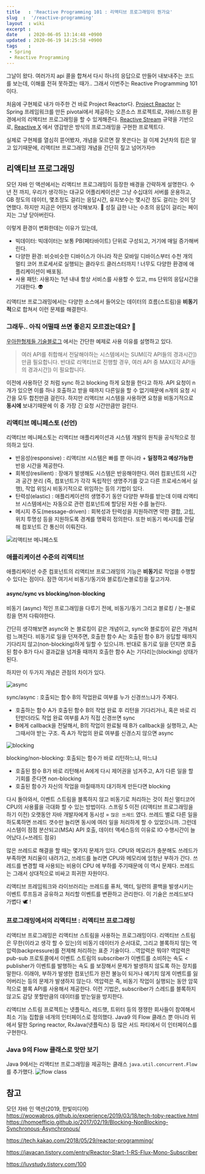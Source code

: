 ```yaml
---
title   : 'Reactive Programming 101 : 리액티브 프로그래밍이 뭔가요' 
slug  :  '/reactive-programming'
layout  : wiki 
excerpt : 
date    : 2020-06-05 13:14:48 +0900
updated : 2020-06-19 14:25:58 +0900
tags    : 
 - Spring
 - Reactive Programming
---
```


그날이 왔다. 여러가지 api 콜을 합쳐서 다시 하나의 응답으로 만들어 내보내주는 코드를 보는데, 이해를 전혀 못하겠는 때가.. 그래서 이번주는 Reactive Programming  101이다.

처음에 구현체로 내가 마주한 건 바로 Project Reactor다. [Project Reactor](https://projectreactor.io/) 는 Spring 프레임워크를 만든 pivotal에서 제공하는 오픈소스 프로젝트로, 자바/스프링 환경에서의 리액티브 프로그래밍을 할 수 있게해준다. [Reactive Stream](https://www.reactive-streams.org/) 규약을 기반으로, [Reactive X](https://reactivex.io/) 에서 영감받은 방식의 프로그래밍을 구현한 프로젝트다. 

실제로 구현체를 열심히 뜯어봤자, 개념을 모르면 잘 못쓴다는 걸 이제 2년차의 킴은 알고 있기때문에, 리액티브 프로그래밍 개념을 간단히 짚고 넘어가자🤓

## 리액티브 프로그래밍 

모던 자바 인 액션에서는 리액티브 프로그래밍이 등장한 배경을 간략하게 설명한다. 수년 전 까지, 우리가 생각하는 대규모 어플리케이션은 그냥 수십대의 서버를 운용하고, GB 정도의 데이터, 몇초정도 걸리는 응답시간, 유지보수는 몇시간 정도 걸리는 것이 당연했다. 하지만 지금은 어떤지 생각해보자. 🤔 성질 급한 나는 수초의 응답이 걸리는 페이지는 그냥 닫아버린다. 

이렇게 환경이 변화한데는 이유가 있는데, 

- 빅데이터: 빅데이터는 보통 PB(페타바이트) 단위로 구성되고, 거기에 매일 증가해버린다. 
- 다양한 환경: 비슷비슷한 디바이스가 아니라 작은 모바일 디바이스부터 수천 개의 멀티 코어 프로세서로 실행되는 클라우드 클러스터까지 ! 너무도 다양한 환경에 애플리케이션이 배포됨.
- 사용 패턴: 사용자는 1년 내내 항상 서비스를 사용할 수 있고, ms 단위의 응답시간을 기대한다. 👽

 리액티브 프로그래밍에서는 다양한 소스에서 들어오는 데이터의 흐름(스트림)을 **비동기적**으로 합쳐서 이런 문제를 해결한다. 

### 그래두.. 아직 어떨때 쓰면 좋은지 모르겠는데요? 🥺 
[우아한형제들 기술블로그](https://woowabros.github.io/experience/2019/03/18/tech-toby-reactive.html) 에서는 간단한 예제로 사용 이유를 설명하고 있다. 

> 여러 API를 취합해서 전달해야하는 시스템에서는 SUM([각 API들의 경과시간]) 만큼 필요합니다. 반대로 리액티브로 진행할 경우, 여러 API 중 MAX([각 API들의 경과시간]) 이 필요합니다. 

이전에 사용하던 것 처럼 sync 하고 blocking 하게 요청을 한다고 하자. API 요청이 n개가 있으면 이를 하나 호출하고 받을 때까지 다른일을 할 수 없기때문에 n개의 요청 시간을 모두 합친만큼 걸린다. 하지만 리액티브 시스템을 사용하면 요청을 비동기적으로 **동시에** 보내기때문에 이 중 가장 긴 요청 시간만큼만 걸린다. 

### 리액티브 메니페스토 (선언)

리액티브 메니페스토는 리액티브 애플리케이션과 시스템 개발의 원칙을 공식적으로 정의하고 있다. 

- 반응성(responsive) : 리액티브 시스템은 빠를 뿐 아니라 + **일정하고 예상가능한** 반응 시간을 제공한다. 
- 회복성(resilient) : 장애가 발생해도 시스템은 반응해야한다. 여러 컴포넌트의 시간과 공간 분리 (즉, 컴포넌트가 각각 독립적인 생명주기를 갖고 다른 프로세스에서 실행), 작업 위임시 비동기적으로 위임하는 등의 기법이 있다. 
- 탄력성(elastic) : 애플리케이션의 생명주기 동안 다양한 부하를 받는데 이때  리액티브 시스템에서는 자동으로 관련 컴포넌트에 할당된 자원 수를 늘린다. 
- 메시지 주도(message-driven) : 회복성과 탄력성을 지원하려면 약한 결합, 고립, 위치 투명성 등을 지원하도록 경계를 명확히 정의한다. 또한 비동기 메시지를 전달해 컴포넌트 간 통신이 이뤄진다. 
  
![리액티브 메니페스토](./reactive.png)  

### 애플리케이션 수준의 리액티브 

애플리케이션 수준 컴포넌트의 리액티브 프로그래밍의 기능은 **비동기**로 작업을 수행할 수 있다는 점이다. 잠깐 여기서 비동기/동기와 블로킹/논블로킹을 짚고가자.

#### async/sync vs blocking/non-blocking
 
비동기 (async) 적인 프로그래밍을 다루기 전에, 비동기/동기 그리고 블로킹 / 논-블로킹을 먼저 다뤄야한다. 

간단히 생각해보면 async와 논 블로킹이 같은 개념이고, sync와 블로킹이 같은 개념처럼 느껴진다. 비동기로 일을 던져주면, 호출한 함수 A는 호출된 함수 B가 응답할 때까지 기다리지 않고(non-blocking)하게 일할 수 있으니까. 반대로 동기로 일을 던지면 호출된 함수 B가 다시 결과값을 넘겨줄 때까지 호출한 함수 A는 기다리는(blocking) 상태가 된다. 

하지만 이 두가지 개념은 관점의 차이가 있다. 

![async](./async.png)

sync/async : 호출되는 함수 B의 작업완료 여부를 누가 신경쓰느냐가 주제다. 
   - 호출하는 함수 A가 호출된 함수 B의 작업 완료 후 리턴을 기다리거나, 혹은 바로 리턴받더라도 작업 완료 여부를 A가 직접 신경쓰면 sync
   - B에게 callback을 전달해서, B의 작업이 완료될 때 B가 callback을 실행하고, A는 그때서야 받는 구조. 즉 A가 작업의 완료 여부를 신경스지 않으면 async 
     
![blocking](./blocking.png)     

blocking/non-blocking: 호출되는 함수가 바로 리턴하느냐, 마느냐 
  - 호출된 함수 B가 바로 리턴해서 A에게 다시 제어권을 넘겨주고, A가 다른 일을 할 기회를 준다면 non-blocking
  - 호출된 함수가 자신의 작업을 마칠때까지 대기하게 만든다면 blocking 
    
다시 돌아와서, 이벤트 스트림을 블록하지 않고 비동기로 처리하는 것이 최신 멀티코어 CPU의 사용률을 극대화 할 수 있는 방법이다. 
스프링 5 이전 (리액티브 프로그래밍을 하기 이전) 오랫동안 자바 개발자에게 동시성 = `많은 쓰레드` 였다. 쓰레드 별로 다른 일을 하도록하면 쓰레드 갯수만 늘리면 동시에 여러 일을 처리하게 할 수 있었으니까. 그런데 시스템이 점점 분산되고(MSA) API 호출, 데이터 액세스등의 이유로 IO 수행시간이 늘어났다.(=쓰레드 점유) 

많은 쓰레드로 해결을 할 때는 몇가지  문제가 있다. CPU와 메모리가 충분해도 쓰레드가 부족하면 처리율이 내려가고, 쓰레드를 늘리면 CPU와 메모리에 엄청난 부하가 간다. 쓰레드를 변경할 때 사용되는 비용이 CPU 에 부하를 주기때문에 이 역시 문제다. 쓰레드는 그래서 상대적으로 비싸고 희귀한 자원이다. 

리액티브 프레임워크와 라이브러리는 쓰레드를 퓨처, 액터, 일련의 콜백을 발생시키는 이벤트 루프등과 공유하고 처리할 이벤트를 변환하고 관리한다. 이 기술은 쓰레드보다 가볍다 🕊 ! 

### 프로그래밍에서의 리액티브 : 리액티브 프로그래밍 

리액티브 프로그래밍은 리액티브 스트림을 사용하는 프로그래밍이다. 리액티브 스트림은 무한(이라고 생각 할 수 있는)의 비동기 데이터가 순서대로, 그리고 블록하지 않는 역압력(backpressure)를 전제해 처리하는 표준 기술이다. ..역압력은 뭐야?
역압력은 pub-sub 프로토콜에서 이벤트 스트림의 subscriber가 이벤트를 소비하는 속도 < publisher가 이벤트를 발행하는 속도 를 보장해서 문제가 발생하지 않도록 하는 장치를 말한다. 이래야, 부하가 발생한 컴포넌트가 완전 불능이 되거나 예기치 않게 이벤트를 잃어버리는 등의 문제가 발생하지 않는다. 역압력은 즉, 비동기 작업이 실행되는 동안 암묵적으로 블록 API를 사용해서 제공한다. 이런 기법은, subscriber가 스레드를 블록하지 않고도 감당 못할만큼의 데이터를 받는일을 방지한다. 

리액티브 스트림 프로젝트는 넷플릭스, 레드햇, 트위터 등의 쟁쟁한 회사들이 참여해서 최소 기능 집합을 네개의 인터페이스로 정의했다. Java9 의 Flow 클래스 뿐 아니라 위에서 말한 Spring reactor, RxJava(넷플릭스) 등 많은 서드 파티에서 이 인터페이스를 구현한다. 

### Java 9의 Flow 클래스로 맛만 보기 
Java 9에서는 리액티브 프로그래밍을 제공하는 클래스 `java.util.concurrent.Flow` 를 추가했다. 
![flow class](./flow.png)



## 참고 
모던 자바 인 액션(2019, 한빛미디어) 
https://woowabros.github.io/experience/2019/03/18/tech-toby-reactive.html
https://homoefficio.github.io/2017/02/19/Blocking-NonBlocking-Synchronous-Asynchronous/

https://tech.kakao.com/2018/05/29/reactor-programming/

https://javacan.tistory.com/entry/Reactor-Start-1-RS-Flux-Mono-Subscriber

https://luvstudy.tistory.com/100
